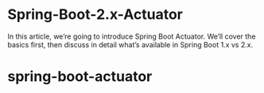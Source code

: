 # Spring-Boot-2.x-Actuator
In this article, we’re going to introduce Spring Boot Actuator. We’ll cover the basics first, then discuss in detail what’s available in Spring Boot 1.x vs 2.x.
# spring-boot-actuator
